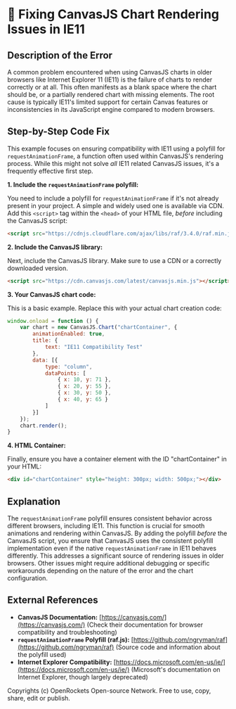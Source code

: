 # 🐞 Fixing CanvasJS Chart Rendering Issues in IE11


## Description of the Error

A common problem encountered when using CanvasJS charts in older browsers like Internet Explorer 11 (IE11) is the failure of charts to render correctly or at all.  This often manifests as a blank space where the chart should be, or a partially rendered chart with missing elements.  The root cause is typically IE11's limited support for certain Canvas features or inconsistencies in its JavaScript engine compared to modern browsers.

## Step-by-Step Code Fix

This example focuses on ensuring compatibility with IE11 using a polyfill for `requestAnimationFrame`, a function often used within CanvasJS's rendering process.  While this might not solve *all* IE11 related CanvasJS issues, it's a frequently effective first step.

**1. Include the `requestAnimationFrame` polyfill:**

You need to include a polyfill for `requestAnimationFrame` if it's not already present in your project.  A simple and widely used one is available via CDN.  Add this `<script>` tag within the `<head>` of your HTML file, *before* including the CanvasJS script:

```html
<script src="https://cdnjs.cloudflare.com/ajax/libs/raf/3.4.0/raf.min.js"></script>
```

**2.  Include the CanvasJS library:**

Next, include the CanvasJS library.  Make sure to use a CDN or a correctly downloaded version.

```html
<script src="https://cdn.canvasjs.com/latest/canvasjs.min.js"></script>
```

**3. Your CanvasJS chart code:**

This is a basic example. Replace this with your actual chart creation code:

```javascript
window.onload = function () {
    var chart = new CanvasJS.Chart("chartContainer", {
        animationEnabled: true,
        title: {
            text: "IE11 Compatibility Test"
        },
        data: [{
            type: "column",
            dataPoints: [
                { x: 10, y: 71 },
                { x: 20, y: 55 },
                { x: 30, y: 50 },
                { x: 40, y: 65 }
            ]
        }]
    });
    chart.render();
}
```

**4.  HTML Container:**

Finally, ensure you have a container element with the ID "chartContainer" in your HTML:


```html
<div id="chartContainer" style="height: 300px; width: 500px;"></div>
```


## Explanation

The `requestAnimationFrame` polyfill ensures consistent behavior across different browsers, including IE11.  This function is crucial for smooth animations and rendering within CanvasJS. By adding the polyfill *before* the CanvasJS script, you ensure that CanvasJS uses the consistent polyfill implementation even if the native `requestAnimationFrame` in IE11 behaves differently. This addresses a significant source of rendering issues in older browsers.  Other issues might require additional debugging or specific workarounds depending on the nature of the error and the chart configuration.

## External References

* **CanvasJS Documentation:** [https://canvasjs.com/](https://canvasjs.com/) (Check their documentation for browser compatibility and troubleshooting)
* **`requestAnimationFrame` Polyfill (raf.js):** [https://github.com/ngryman/raf](https://github.com/ngryman/raf) (Source code and information about the polyfill used)
* **Internet Explorer Compatibility:** [https://docs.microsoft.com/en-us/ie/](https://docs.microsoft.com/en-us/ie/) (Microsoft's documentation on Internet Explorer, though largely deprecated)


Copyrights (c) OpenRockets Open-source Network. Free to use, copy, share, edit or publish.

